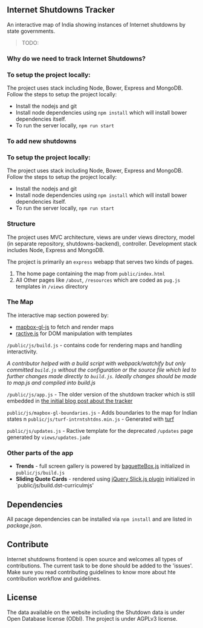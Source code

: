 ## Internet Shutdowns Tracker
An interactive map of India showing instances of Internet shutdowns by state governments.

> TODO:

### Why do we need to track Internet Shutdowns?


### To setup the project locally:
The project uses stack including Node, Bower, Express and MongoDB. Follow the steps to setup the project locally:
* Install the nodejs and git
* Install node dependencies using `npm install` which will install bower dependencies itself.
* To run the server locally, `npm run start`


### To add new shutdowns

### To setup the project locally:
The project uses stack including Node, Bower, Express and MongoDB. Follow the steps to setup the project locally:
* Install the nodejs and git
* Install node dependencies using `npm install` which will install bower dependencies itself.
* To run the server locally, `npm run start`

### Structure
The project uses MVC architecture, views are under views directory, model (in separate repository, shutdowns-backend), controller. Development stack includes Node, Express and MongoDB.

The project is primarily an `express` webapp that serves two kinds of pages.
1. The home page containing the map from `public/index.html`
2. All Other pages like `/about`, `/resources` which are coded as `pug.js` templates in `/views` directory

### The Map
The interactive map section powered by:
* [mapbox-gl-js](https://github.com/mapbox/mapbox-gl-js) to fetch and render maps
* [ractive.js](https://github.com/ractivejs/ractive) for DOM manipulation with templates

`/public/js/build.js` - contains code for rendering maps and handling interactivity.

*A contributor helped with a build script with webpack/watchify but only committed `build.js`
without the configuration or the source file which led to further changes made
directly to `build.js`. Ideally changes should be made to map.js and compiled into build.js*

`/public/js/app.js` - The older version of the shutdown tracker which is still
embedded in [the initial blog post about the tracker](https://sflc.in/internet-shutdown-tracker-india-20132016)

`public/js/mapbox-gl-boundaries.js` - Adds boundaries to the map for Indian states
n
`public/js/turf-intrntshtdns.min.js` - Generated with [turf](https://docs.mapbox.com/help/glossary/turf/)

`public/js/updates.js` - Ractive template for the deprecated `/updates` page
generated by `views/updates.jade`

### Other parts of the app
* **Trends** - full screen gallery is powered by [baguetteBox.js](https://feimosi.github.io/baguetteBox.js/)
initialized in `public/js/build.js`
* **Sliding Quote Cards** - rendered using [jQuery Slick.js plugin](http://kenwheeler.github.io/slick/)
initialized in `public/js/build.dst-curriculmjs'

## Dependencies
All pacage dependencies can be installed via `npm install` and are listed in *package.json*.

## Contribute
Internet shutdowns frontend is open source and welcomes all types of contributions. The current task to be done should be added to the 'issues'. Make sure you read contributing guidelines to know more about hte contribution workflow and guidelines.

## License
The data available on the website including the Shutdown data is under Open Database license (ODbl).
The project is under AGPLv3 license.
